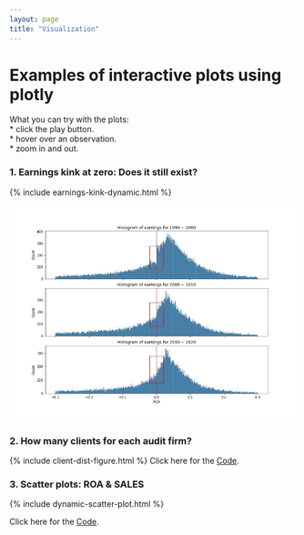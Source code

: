 ```yaml
---
layout: page
title: "Visualization"
---
```


<h1>Examples of interactive plots using plotly</h1> 
What you can try with the plots:<br>
* click the play button.<br>
* hover over an observation.<br>
* zoom in and out.<br>


<h3> 1. Earnings kink at zero: Does it still exist?  </h3>

{% include earnings-kink-dynamic.html %}

<img src="assets/images/earnings-kink-static.jpg" class="inline">

<h3> 2. How many clients for each audit firm? </h3>

{% include client-dist-figure.html %}
Click here for the [Code](https://raw.githack.com/jaeyoonyu/jaeyoonyu.github.io/main/_code/audit-analytics-client-distribution.html).

<h3> 3. Scatter plots: ROA & SALES </h3>

{% include dynamic-scatter-plot.html %}

Click here for the [Code](https://raw.githack.com/jaeyoonyu/jaeyoonyu.github.io/main/_code/compustat-bubble-plot-animation.html).
